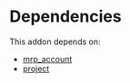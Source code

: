 # Dependencies

This addon depends on:

- [mrp_account](https://github.com/bringout/oca-ocb-accounting/tree/ddf6c0d80189f2cd640968f14b2d1346fca52a9f/odoo-bringout-oca-ocb-mrp_account)
- [project](https://github.com/bringout/oca-ocb-project/tree/c42e326277183f2f00a74e72411a653fd86f73b4/odoo-bringout-oca-ocb-project)
